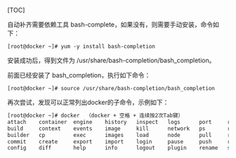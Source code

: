 [TOC]

自动补齐需要依赖工具 bash-complete，如果没有，则需要手动安装，命令如下：

`[root@docker ~]# yum -y install bash-completion`

安装成功后，得到文件为  /usr/share/bash-completion/bash_completion。

前面已经安装了 bash_completion，执行如下命令：

`[root@docker ~]# source /usr/share/bash-completion/bash_completion`

再次尝试，发现可以正常列出docker的子命令，示例如下：
```bash
[root@docker ~]# docker  （docker + 空格 + 连续按2次Tab键）
attach    container  engine    history   inspect   logs      port     restart   search    stats    top      volume
build     context    events    image     kill      network   ps       rm        secret    stop     trust    wait
builder   cp         exec      images    load      node      pull     rmi       service   swarm    unpause
commit    create     export    import    login     pause     push     run       stack     system   update
config    diff       help      info      logout    plugin    rename   save      start     tag      version
```

